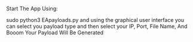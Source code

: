Start The App Using:

sudo python3 EApayloads.py
and using the graphical user interface you can select you payload type and then select your IP, Port, File Name, And Booom
Your Payload Will Be Generated
